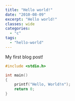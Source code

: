 ```yaml
---
title: "Hello world!"
date: "2010-08-09"
excerpt: "Hello world!"
classes: wide
categories: 
  - "c"
tags:
  - "hello-world"
---
```


My first blog post!

```c
#include <stdio.h>

int main()
{
    printf("Hello, World!n");
    return 0;
}
```